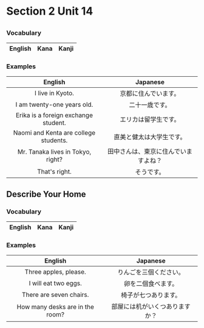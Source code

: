 # Section 2 Unit 14
## 
### Vocabulary
| English | Kana | Kanji |
|:-------:|:----:|:-----:|

### Examples
| English | Japanese |
|:-------:|:--------:|
| I live in Kyoto. | 京都に住んでいます。 |
| I am twenty-one years old. | 二十一歳です。 |
| Erika is a foreign exchange student. | エリカは留学生です。 |
| Naomi and Kenta are college students. | 直美と健太は大学生です。 |
| Mr. Tanaka lives in Tokyo, right? | 田中さんは、東京に住んでいますよね？ |
| That's right. | そうです。 |

## Describe Your Home
### Vocabulary
| English | Kana | Kanji |
|:-------:|:----:|:-----:|

### Examples
| English | Japanese |
|:-------:|:--------:|
| Three apples, please. | りんごを三個ください。 |
| I will eat two eggs. | 卵を二個食べます。 |
| There are seven chairs. | 椅子が七つあります。 |
| How many desks are in the room? | 部屋には机がいくつありますか？ |
